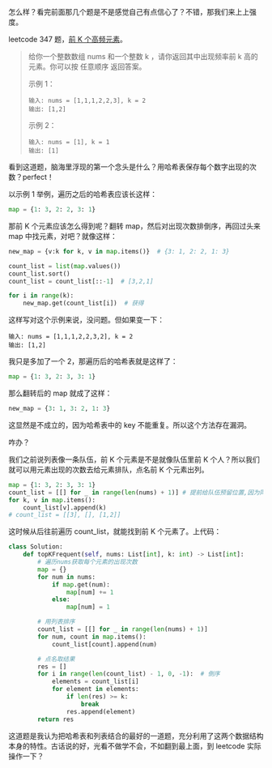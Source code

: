 怎么样？看完前面那几个题是不是感觉自己有点信心了？不错，那我们来上上强度。

leetcode 347 题，[前 K 个高频元素](https://leetcode.cn/problems/top-k-frequent-elements/)。

> 给你一个整数数组 nums 和一个整数 k ，请你返回其中出现频率前 k 高的元素。你可以按 任意顺序 返回答案。
>
> 示例 1：
>
> ```
> 输入: nums = [1,1,1,2,2,3], k = 2
> 输出: [1,2]
> ```
>
> 示例 2：
>
> ```
> 输入: nums = [1], k = 1
> 输出: [1]
> ```

看到这道题，脑海里浮现的第一个念头是什么？用哈希表保存每个数字出现的次数？perfect！

以示例 1 举例，遍历之后的哈希表应该长这样：

```python
map = {1: 3, 2: 2, 3: 1}
```

那前 K 个元素应该怎么得到呢？翻转 map，然后对出现次数排倒序，再回过头来 map 中找元素，对吧？就像这样：

```python
new_map = {v:k for k, v in map.items()}  # {3: 1, 2: 2, 1: 3}

count_list = list(map.values())
count_list.sort()
count_list = count_list[::-1]  # [3,2,1]

for i in range(k):
    new_map.get(count_list[i])  # 获得
```

这样写对这个示例来说，没问题。但如果变一下：

```
输入: nums = [1,1,1,2,2,3,2], k = 2
输出: [1,2]
```

我只是多加了一个 2，那遍历后的哈希表就是这样了：

```python
map = {1: 3, 2: 3, 3: 1}
```

那么翻转后的 map 就成了这样：

```python
new_map = {3: 1, 3: 2, 1: 3}
```

这显然是不成立的，因为哈希表中的 key 不能重复。所以这个方法存在漏洞。

咋办？

我们之前说列表像一条队伍，前 K 个元素是不是就像队伍里前 K 个人？所以我们就可以用元素出现的次数去给元素排队，点名前 K 个元素出列。

```python
map = {1: 3, 2: 3, 3: 1}
count_list = [[] for _ in range(len(nums) + 1)] # 提前给队伍预留位置,因为同一个位置可能有多个元素，所以用列表
for k, v in map.items():
    count_list[v].append(k)
# count_list = [[3], [], [1,2]]
```

这时候从后往前遍历 count_list，就能找到前 K 个元素了。上代码：

```python
class Solution:
    def topKFrequent(self, nums: List[int], k: int) -> List[int]:
        # 遍历nums获取每个元素的出现次数
        map = {}
        for num in nums:
            if map.get(num):
                map[num] += 1
            else:
                map[num] = 1

        # 用列表排序
        count_list = [[] for _ in range(len(nums) + 1)]
        for num, count in map.items():
            count_list[count].append(num)

        # 点名取结果
        res = []
        for i in range(len(count_list) - 1, 0, -1):  # 倒序
            elements = count_list[i]
            for element in elements:
                if len(res) >= k:
                    break
                res.append(element)
        return res
```

这道题是我认为把哈希表和列表结合的最好的一道题，充分利用了这两个数据结构本身的特性。古话说的好，光看不做学不会，不如翻到最上面，到 leetcode 实际操作一下？
